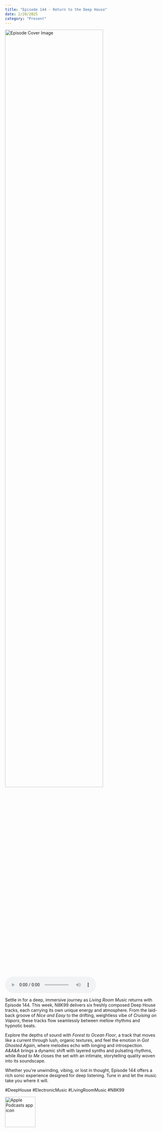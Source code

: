 ```yaml
---
title: "Episode 144 - Return to the Deep House"
date: 2/28/2025
category: "Present"
---
```

<img src="https://artwork.captivate.fm/dff47c34-6ec1-4042-93b0-887d008deaf7/BUiqYzm897NEApCSKz-EYFGU.jpg" alt="Episode Cover Image" width=80%/>
<audio controls>
  <source src="https://podcasts.captivate.fm/media/8b1c18fd-af0d-4082-9ce9-3dbbb37cbc27/Episode-144-remastered.mp3" type="audio/mpeg">
  Your browser does not support the audio element.
</audio>

<p>Settle in for a deep, immersive journey as <em>Living Room Music</em> returns with Episode 144. This week, N8K99 delivers six freshly composed Deep House tracks, each carrying its own unique energy and atmosphere. From the laid-back groove of <em>Nice and Easy</em> to the drifting, weightless vibe of <em>Cruising on Vapors</em>, these tracks flow seamlessly between mellow rhythms and hypnotic beats.</p><p>Explore the depths of sound with <em>Forest to Ocean Floor</em>, a track that moves like a current through lush, organic textures, and feel the emotion in <em>Got Ghosted Again</em>, where melodies echo with longing and introspection. <em>A&amp;A&amp;A</em> brings a dynamic shift with layered synths and pulsating rhythms, while <em>Read to Me</em> closes the set with an intimate, storytelling quality woven into its soundscape.</p><p>Whether you're unwinding, vibing, or lost in thought, Episode 144 offers a rich sonic experience designed for deep listening. Tune in and let the music take you where it will.</p><p>#DeepHouse #ElectronicMusic #LivingRoomMusic #N8K99</p>

<a href="https://podcasts.apple.com/us/podcast/living-room-music/id1608791560?tscg=30200&itsct=podcast_box_appicon&ls=1&mttnsubad=1608791560" style="display: inline-block;"><img src="https://toolbox.marketingtools.apple.com/api/v2/badges/app-icon-podcasts/standard/en-us" alt="Apple Podcasts app icon" style="width: 100px; height: 100px; vertical-align: middle; object-fit: contain;" /></a>
    